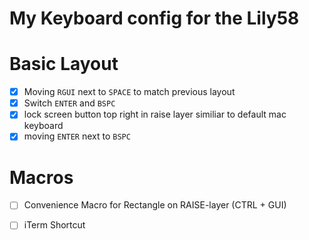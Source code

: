 # My Keyboard config for the Lily58

# Basic Layout

- [X] Moving `RGUI` next to `SPACE` to match previous layout
- [X] Switch `ENTER` and `BSPC`
- [X] lock screen button top right in raise layer similiar to default mac keyboard
- [X] moving `ENTER` next to `BSPC`

# Macros
- [ ] Convenience Macro for Rectangle on RAISE-layer (CTRL + GUI)
- [ ] iTerm Shortcut


